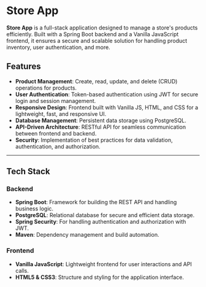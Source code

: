 # Store App
 
**Store App** is a full-stack application designed to manage a store's products efficiently. Built with a Spring Boot backend and a Vanilla JavaScript frontend, it ensures a secure and scalable solution for handling product inventory, user authentication, and more.
 
## Features  

- **Product Management**: Create, read, update, and delete (CRUD) operations for products.
- **User Authentication**: Token-based authentication using JWT for secure login and session management.
- **Responsive Design**: Frontend built with Vanilla JS, HTML, and CSS for a lightweight, fast, and responsive UI.
- **Database Management**: Persistent data storage using PostgreSQL.
- **API-Driven Architecture**: RESTful API for seamless communication between frontend and backend.
- **Security**: Implementation of best practices for data validation, authentication, and authorization.
   
--- 

## Tech Stack

### Backend
- **Spring Boot**: Framework for building the REST API and handling business logic.
- **PostgreSQL**: Relational database for secure and efficient data storage.
- **Spring Security**: For handling authentication and authorization with JWT.
- **Maven**: Dependency management and build automation.

### Frontend
- **Vanilla JavaScript**: Lightweight frontend for user interactions and API calls.
- **HTML5 & CSS3**: Structure and styling for the application interface.
